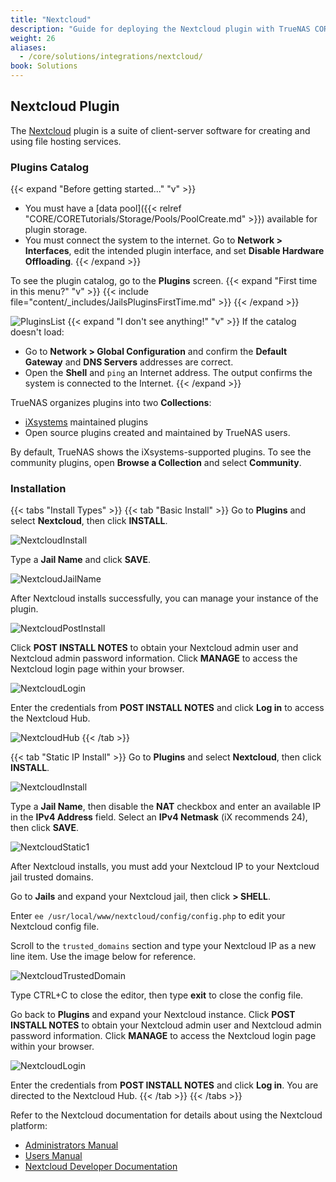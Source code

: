 ```yaml
---
title: "Nextcloud"
description: "Guide for deploying the Nextcloud plugin with TrueNAS CORE."
weight: 26
aliases:
  - /core/solutions/integrations/nextcloud/
book: Solutions
---
```


## Nextcloud Plugin

The [Nextcloud](https://nextcloud.com/) plugin is a suite of client-server software for creating and using file hosting services. 

### Plugins Catalog

{{< expand "Before getting started..." "v" >}}
* You must have a [data pool]({{< relref "CORE/CORETutorials/Storage/Pools/PoolCreate.md" >}}) available for plugin storage.
* You must connect the system to the internet.
Go to **Network > Interfaces**, edit the intended plugin interface, and set **Disable Hardware Offloading**.
{{< /expand >}}

To see the plugin catalog, go to the **Plugins** screen.
{{< expand "First time in this menu?" "v" >}}
{{< include file="content/_includes/JailsPluginsFirstTime.md" >}}
{{< /expand >}}

![PluginsList](/images/CORE/Plugins/PluginsList.png "Plugins Catalog")
{{< expand "I don't see anything!" "v" >}}
If the catalog doesn't load:
* Go to **Network > Global Configuration** and confirm the **Default Gateway** and **DNS Servers** addresses are correct.
* Open the **Shell** and `ping` an Internet address. 
The output confirms the system is connected to the Internet.
{{< /expand >}}

TrueNAS organizes plugins into two **Collections**:

* [iXsystems](https://www.ixsystems.com/) maintained plugins
* Open source plugins created and maintained by TrueNAS users.

By default, TrueNAS shows the iXsystems-supported plugins.
To see the community plugins, open **Browse a Collection** and select **Community**.

### Installation

{{< tabs "Install Types" >}}
{{< tab "Basic Install" >}}
Go to **Plugins** and select **Nextcloud**, then click **INSTALL**.

![NextcloudInstall](/images/Solutions/SolutionsIntegrationsNextcloudInstall.png "Nextcloud Install")

Type a **Jail Name** and click **SAVE**.

![NextcloudJailName](/images/Solutions/SolutionsIntegrationsNextcloudJailName.png "Nextcloud Jail Name")

After Nextcloud installs successfully, you can manage your instance of the plugin.  

![NextcloudPostInstall](/images/Solutions/SolutionsIntegrationsNextcloudPostInstall.png "Nextcloud Post Install")

Click **POST INSTALL NOTES** to obtain your Nextcloud admin user and  Nextcloud admin password information. 
Click **MANAGE** to access the Nextcloud login page within your browser.

![NextcloudLogin](/images/Solutions/SolutionsIntegrationsNextcloudLogin.png "Nextcloud Login")

Enter the credentials from **POST INSTALL NOTES** and click **Log in** to access the Nextcloud Hub.

![NextcloudHub](/images/Solutions/SolutionsIntegrationsNextcloudLogin.png "Nextcloud Hub")
{{< /tab >}}

{{< tab "Static IP Install" >}}
Go to **Plugins** and select **Nextcloud**, then click **INSTALL**.

![NextcloudInstall](/images/Solutions/SolutionsIntegrationsNextcloudInstall.png "Nextcloud Install")

Type a **Jail Name**, then disable the **NAT** checkbox and enter an available IP in the **IPv4 Address** field. 
Select an **IPv4 Netmask** (iX recommends 24), then click **SAVE**.

![NextcloudStatic1](/images/Solutions/NextcloudStatic1.png "Nextcloud Static Setup")

After Nextcloud installs, you must add your Nextcloud IP to your Nextcloud jail trusted domains.

Go to **Jails** and expand your Nextcloud jail, then click **> SHELL**.

Enter `ee /usr/local/www/nextcloud/config/config.php` to edit your Nextcloud config file.

Scroll to the `trusted_domains` section and type your Nextcloud IP as a new line item. Use the image below for reference.

![NextcloudTrustedDomain](/images/Solutions/NextcloudTrustedDomain.png "Nextcloud Add Trusted Domain")

Type <kdb>CTRL+C</kdb> to close the editor, then type **exit** to close the config file.

Go back to **Plugins** and expand your Nextcloud instance. 
Click **POST INSTALL NOTES** to obtain your Nextcloud admin user and Nextcloud admin password information. Click **MANAGE** to access the Nextcloud login page within your browser.

![NextcloudLogin](/images/Solutions/SolutionsIntegrationsNextcloudLogin.png "Nextcloud Login")

Enter the credentials from **POST INSTALL NOTES** and click **Log in**.  You are directed to the Nextcloud Hub.
{{< /tab >}}
{{< /tabs >}}

Refer to the Nextcloud documentation for details about using the Nextcloud platform:

* [Administrators Manual](https://docs.nextcloud.com/server/latest/admin_manual/)
* [Users Manual](https://docs.nextcloud.com/server/latest/user_manual/en/)
* [Nextcloud Developer Documentation](https://docs.nextcloud.com/server/latest/developer_manual/)
